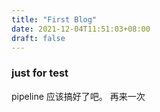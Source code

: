 ```yaml
---
title: "First Blog"
date: 2021-12-04T11:51:03+08:00
draft: false
---
```



### just for test

pipeline 应该搞好了吧。
再来一次